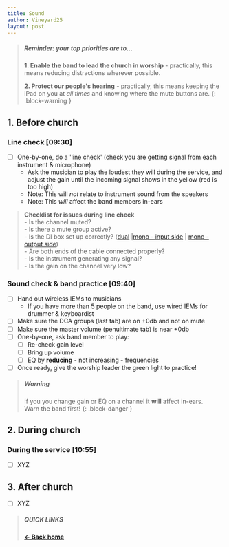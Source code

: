 ```yaml
---
title: Sound
author: Vineyard25
layout: post
---
```


> ##### Reminder: your top priorities are to...
>
> **1. Enable the band to lead the church in worship** - practically, this means reducing distractions wherever possible.
>
> **2. Protect our people's hearing** - practically, this means keeping the iPad on you at *all times* and knowing where the mute buttons are.
{: .block-warning }


## 1. Before church

### Line check [09:30]
- [ ] One-by-one, do a 'line check' (check you are getting signal from each instrument & microphone)
	* Ask the musician to play the loudest they will during the service, and adjust the gain until the incoming signal shows in the yellow (red is too high)
	* Note: This will *not* relate to instrument sound from the speakers
	* Note: This *will* affect the band members in-ears

> **Checklist for issues during line check**
><br> - Is the channel muted?
><br> - Is there a mute group active?
><br> - Is the DI box set up correctly? ([dual](/assets/images/di-settings-dual.jpg) &#124;[mono - input side](/assets/images/di-settings-mono-1.jpg) &#124; [mono - output side](/assets/images/di-settings-mono-2.jpg))
><br> - Are both ends of the cable connected properly?
><br> - Is the instrument generating any signal?
><br> - Is the gain on the channel very low?

### Sound check & band practice [09:40]
- [ ] Hand out wireless IEMs to musicians
	* If you have more than 5 people on the band, use wired IEMs for drummer & keyboardist
- [ ] Make sure the DCA groups (last tab) are on +0db and not on mute
- [ ] Make sure the master volume (penultimate tab) is near +0db
- [ ] One-by-one, ask band member to play:
	- [ ] Re-check gain level
	- [ ] Bring up volume
	- [ ] EQ by __reducing__ - not increasing - frequencies 
- [ ] Once ready, give the worship leader the green light to practice!

> ##### Warning
>
> If you you change gain or EQ on a channel it **will** affect in-ears.
> <br>Warn the band first!
{: .block-danger }


## 2. During church

### During the service [10:55]
- [ ] XYZ


## 3. After church
- [ ] XYZ


> ##### QUICK LINKS
>
> **[&larr; Back home](/)**
